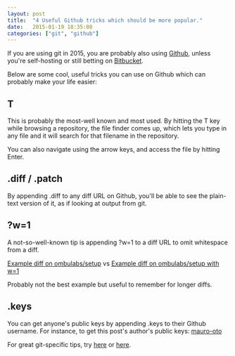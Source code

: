 ```yaml
---
layout: post
title:  "4 Useful Github tricks which should be more popular."
date:   2015-01-19 18:35:00
categories: ["git", "github"]
---
```


If you are using git in 2015, you are probably also using [Github](http://www.github.com), unless you're self-hosting or still betting on [Bitbucket](http://www.bitbucket.com).

Below are some cool, useful tricks you can use on Github which can probably make your life easier:

## T

This is probably the most-well known and most used. By hitting the T key while browsing a repository, the file finder comes up, which lets you type in any file and it will search for that filename in the repository.

You can also navigate using the arrow keys, and access the file by hitting Enter.

## .diff / .patch

By appending .diff to any diff URL on Github, you'll be able to see the plain-text version of it, as if looking at output from git.

## ?w=1

A not-so-well-known tip is appending ?w=1 to a diff URL to omit whitespace from a diff.

[Example diff on ombulabs/setup](https://github.com/ombulabs/setup/commit/7c824aaca37a401bdd6d0f8acd1b11f510648bb4) vs [Example diff on ombulabs/setup with w=1](https://github.com/ombulabs/setup/commit/7c824aaca37a401bdd6d0f8acd1b11f510648bb4?w=1)

Probably not the best example but useful to remember for longer diffs.

## .keys

You can get anyone's public keys by appending .keys to their Github username. For instance, to get this post's author's public keys: [mauro-oto](https://github.com/mauro-oto.keys)

For great git-specific tips, try [here](http://mislav.uniqpath.com/2010/07/git-tips/) or [here](http://gitready.com/).
